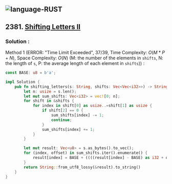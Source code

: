 ![language-RUST](https://img.shields.io/badge/RUST-8d4004?style=for-the-badge&logo=RUST)
---

## 2381. [Shifting Letters II](https://leetcode.com/problems/shifting-letters-ii)

### Solution :

Method 1 (ERROR: "Time Limit Exceeded", 37/39, Time Complexity: $O(M*P+N)$, Space Complexity: $O(N)$ (M: the number of the elements in `shifts`, N: the length of `s`, P: the average length of each element in `shifts`)) :
```rust
const BASE: u8 = b'a';

impl Solution {
    pub fn shifting_letters(s: String, shifts: Vec<Vec<i32>>) -> String {
        let n: usize = s.len();
        let mut sum_shifts: Vec<i32> = vec![0; n];
        for shift in &shifts {
            for index in shift[0] as usize..=shift[1] as usize {
                if shift[2] == 0 {
                    sum_shifts[index] -= 1;
                    continue;
                }
                sum_shifts[index] += 1;
            }
        }

        let mut result: Vec<u8> = s.as_bytes().to_vec();
        for (index, offset) in sum_shifts.iter().enumerate() {
            result[index] = BASE + ((((result[index] - BASE) as i32 + offset) % 26 + 26) % 26) as u8;
        }
        return String::from_utf8_lossy(&result).to_string()
    }
}
```
